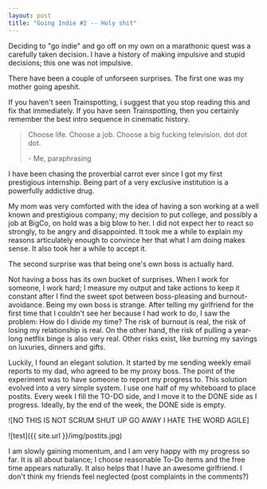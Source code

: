 ```yaml
---
layout: post
title: "Going Indie #2 -- Holy shit"
---
```


Deciding to "go indie" and go off on my own on a marathonic quest was a carefully taken decision. I have a history of making impulsive and stupid decisions; this one was not impulsive.

There have been a couple of unforseen surprises. The first one was my mother going apeshit.

If you haven't seen Trainspotting, i suggest that you stop reading this and fix that immediately. If you have seen Trainspotting, then you certainly remember the best intro sequence in cinematic history.

> Choose life. Choose a job. Choose a big
> fucking television. dot dot dot.
>
> \- Me, paraphrasing

I have been chasing the proverbial carrot ever since I got my first prestigious internship. Being part of a very exclusive institution is a powerfully addictive drug.

My mom was very comforted with the idea of having a son working at a well known and prestigious company; my decision to put college, and possibly a job at BigCo, on hold was a big blow to her. I did not expect her to react so strongly, to be angry and disappointed. It took me a while to explain my reasons articulately enough to convince her that what I am doing makes sense. It also took her a while to accept it.

The second surprise was that being one's own boss is actually hard.

Not having a boss has its own bucket of surprises. When I work for someone, I work hard; I measure my output and take actions to keep it constant after I find the sweet spot between boss-pleasing and burnout-avoidance. Being my own boss is strange. After telling my girlfriend for the first time that I couldn't see her because I had work to do, I saw the problem: How do I divide my time? The risk of burnout is real, the risk of losing my relationship is real. On the other hand, the risk of pulling a year-long netflix binge is also very real. Other risks exist, like burning my savings on luxuries, dinners and gifts.

Luckily, I found an elegant solution. It started by me sending weekly email reports to my dad, who agreed to be my proxy boss. The point of the experiment was to have someone to report my progress to.
This solution evolved into a very simple system. I use one half of my whiteboard to place postits. Every week I fill the TO-DO side, and I move it to the DONE side as I progress. Ideally, by the end of the week, the DONE side is empty.

![NO THIS IS NOT SCRUM SHUT UP GO AWAY I HATE THE WORD AGILE]

[postits]: img/postits.jpg "Post"

![test]({{ site.url }}/img/postits.jpg)

I am slowly gaining momentum, and I am very happy with my progress so far. It is all about balance; I choose reasonable To-Do items and the free time appears naturally. It also helps that I have an awesome girlfriend. I don't think my friends feel neglected (post complaints in the comments?)



